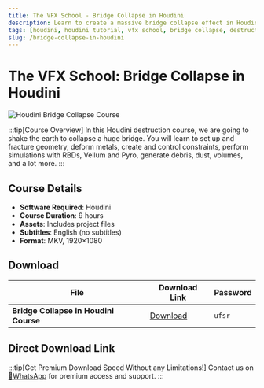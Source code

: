 ```yaml
---
title: The VFX School - Bridge Collapse in Houdini
description: Learn to create a massive bridge collapse effect in Houdini. This comprehensive course covers geometry fracturing, metal deformation, constraints, RBD simulations, and more.
tags: [houdini, houdini tutorial, vfx school, bridge collapse, destruction effects, 3d simulation, visual effects, houdini course]
slug: /bridge-collapse-in-houdini
---
```


# The VFX School: Bridge Collapse in Houdini

![Houdini Bridge Collapse Course](https://www.gfxcamp.com/wp-content/uploads/2025/09/The-VFX-School-Bridge-Collapse.jpg)

:::tip[Course Overview]
In this Houdini destruction course, we are going to shake the earth to collapse a huge bridge. You will learn to set up and fracture geometry, deform metals, create and control constraints, perform simulations with RBDs, Vellum and Pyro, generate debris, dust, volumes, and a lot more.
:::

## Course Details

- **Software Required**: Houdini
- **Course Duration**: 9 hours
- **Assets**: Includes project files
- **Subtitles**: English (no subtitles)
- **Format**: MKV, 1920×1080

## Download

| File | Download Link | Password |
|------|---------------|----------|
| **Bridge Collapse in Houdini Course** | [Download](https://pan.baidu.com/s/1f6kw9nTYpDEnARwynLx9BA?pwd=ufsr) | `ufsr` |


## Direct Download Link
:::tip[Get Premium Download Speed Without any Limitations!]
Contact us on [💬WhatsApp](https://wa.me/+8613237610083) for premium  access and support.
:::